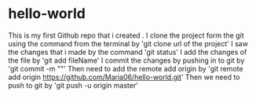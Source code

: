 # hello-world
This is my first Github repo that i created .
I clone the project form the git using the command from the terminal by 'git clone url of the project'
I saw the changes that i made by the command 'git status'
I add the changes of the file by 'git add fileName'
I commit the changes by pushing in to git by 'git commit -m ""'
Then need to add the remote add origin by 'git remote add origin https://github.com/Maria06/hello-world.git'
Then we need to push to git by 'git push -u origin master'
